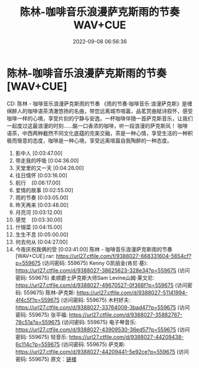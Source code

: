 ﻿---
title: 陈林-咖啡音乐浪漫萨克斯雨的节奏WAV+CUE
date: 2022-09-08 06:56:36
categories: 古典音乐、新世纪、纯音雅乐
tags: 纯音雅乐
---
# 陈林-咖啡音乐浪漫萨克斯雨的节奏[WAV+CUE]

CD: 陈林 - 咖啡音乐浪漫萨克斯雨的节奏
《雨的节奏·咖啡音乐·浪漫萨克斯》是缠绵醉人的咖啡语茶清澈悠扬的名曲，带您远离城市喧嚣，品茗赏曲赋诗叙怀，感受咖啡一样的心境，享受片刻的宁静与安逸。一杯咖啡伴随一首萨克斯音乐，让我们一起度过这最浪漫的时刻……酩一口香浓的咖啡，听一段浪漫的萨克斯风！
咖啡语茶，中西两种截然不同文化底蕴的完美交融，茶是一种心情，享受生活的一种积极而惬意的态度，咖啡是一种心境，享受远离喧嚣自我陶醉的一种态度。
01. 影中人
[0:03:47.00]
02. 带走我的呼吸
[0:04:36.00]
03. 天堂里的又一天
[0:04:26.00]
04. 往日情怀
[0:03:16.00]
05. 航行    [0:06:17.00]
06. 爱情的故事
[0:02:55.00]
07. 雨的节奏
[0:03:05.00]
08. 昨天再来
[0:03:48.00]
09. 月亮河
[0:03:12.00]
10. 感觉    [0:03:30.00]
11. 什锦菜
[0:04:15.00]
12. 生生不息
[0:05:00.00]
13. 何去何从
[0:04:27.00]
14. 今夜庆祝我俩的受
[0:03:41.00]
陈林 - 咖啡音乐浪漫萨克斯雨的节奏[WAV+CUE].rar: https://url27.ctfile.com/f/9388027-668331604-5654cf?p=559675
(访问密码: 559675)
Kenny G凯丽金(肯尼·基): https://url27.ctfile.com/d/9388027-38625623-328e34?p=559675
(访问密码: 559675)
柔顺爵士萨克斯大师Sam Levine山姆·莱文尼: https://url27.ctfile.com/d/9388027-49670527-0f368f?p=559675
(访问密码: 559675)
陈林-萨克斯: https://url27.ctfile.com/d/9388027-51141994-4f4c5f?p=559675
(访问密码: 559675)
木村好夫: https://url27.ctfile.com/d/9388027-33764009-3bad47?p=559675
(访问密码: 559675)
张平福: https://url27.ctfile.com/d/9388027-35882767-78c51a?p=559675
(访问密码: 559675)
电子琴音乐: https://url27.ctfile.com/d/9388027-43909530-36ed57?p=559675
(访问密码: 559675)
轻音乐: https://url27.ctfile.com/d/9388027-44209438-6c114c?p=559675
(访问密码: 559675)
萨克斯: https://url27.ctfile.com/d/9388027-44209441-5e92ce?p=559675
(访问密码: 559675)
原文：[链接](https://blog.sina.com.cn/s/blog_1647c7e7601030zao.html)